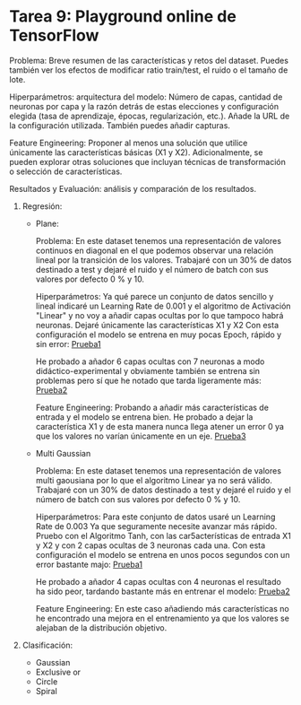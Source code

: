 # Tarea 9: Playground online de TensorFlow

Problema: Breve resumen de las características y retos del dataset. Puedes también ver los efectos de modificar ratio train/test, el ruido o el tamaño de lote.

Hiperparámetros: arquitectura del modelo: Número de capas, cantidad de neuronas por capa y la razón detrás de estas elecciones y configuración elegida (tasa de aprendizaje, épocas, regularización, etc.). Añade la URL de la configuración utilizada. También puedes añadir capturas.

Feature Engineering: Proponer al menos una solución que utilice únicamente las características básicas (X1 y X2). Adicionalmente, se pueden explorar otras soluciones que incluyan técnicas de transformación o selección de características.

Resultados y Evaluación: análisis y comparación de los resultados.

1. Regresión:
    - Plane:
    
        Problema: En este dataset tenemos una representación de valores continuos en diagonal en el que podemos observar una relación lineal por la transición de los valores. Trabajaré con un 30% de datos destinado a test y dejaré el ruido y el número de batch con sus valores por defecto 0 % y 10.

        Hiperparámetros: Ya qué parece un conjunto de datos sencillo y lineal indicaré un Learning Rate de 0.001 y el algoritmo de Activación "Linear" y no voy a añadir capas ocultas por lo que tampoco habrá neuronas. Dejaré únicamente las características X1 y X2
        Con esta configuración el modelo se entrena en muy pocas Epoch, rápido y sin error: [Prueba1](https://playground.tensorflow.org/#activation=linear&batchSize=10&dataset=circle&regDataset=reg-plane&learningRate=0.001&regularizationRate=0&noise=0&networkShape=&seed=0.08033&showTestData=false&discretize=false&percTrainData=30&x=true&y=true&xTimesY=false&xSquared=false&ySquared=false&cosX=false&sinX=false&cosY=false&sinY=false&collectStats=false&problem=regression&initZero=false&hideText=false)

        He probado a añador 6 capas ocultas con 7 neuronas a modo didáctico-experimental y obviamente también se entrena sin problemas pero sí que he notado que tarda ligeramente más: [Prueba2](https://playground.tensorflow.org/#activation=linear&batchSize=10&dataset=circle&regDataset=reg-plane&learningRate=0.001&regularizationRate=0&noise=0&networkShape=7,7,7,7,7,7&seed=0.08033&showTestData=false&discretize=false&percTrainData=30&x=true&y=true&xTimesY=false&xSquared=false&ySquared=false&cosX=false&sinX=false&cosY=false&sinY=false&collectStats=false&problem=regression&initZero=false&hideText=false)

        Feature Engineering: Probando a añadir más características de entrada y el modelo se entrena bien. He probado a dejar la característica X1 y de esta manera nunca llega atener un error 0 ya que los valores no varían únicamente en un eje. [Prueba3](https://playground.tensorflow.org/#activation=linear&batchSize=10&dataset=circle&regDataset=reg-plane&learningRate=0.001&regularizationRate=0&noise=0&networkShape=&seed=0.65640&showTestData=false&discretize=false&percTrainData=30&x=true&y=false&xTimesY=false&xSquared=false&ySquared=false&cosX=false&sinX=false&cosY=false&sinY=false&collectStats=false&problem=regression&initZero=false&hideText=false)

    - Multi Gaussian

        Problema: En este dataset tenemos una representación de valores multi gaousiana por lo que el algoritmo Linear ya no será válido. Trabajaré con un 30% de datos destinado a test y dejaré el ruido y el número de batch con sus valores por defecto 0 % y 10.

        Hiperparámetros: Para este conjunto de datos usaré un Learning Rate de 0.003 Ya que seguramente necesite avanzar más rápido.
        Pruebo con el Algoritmo Tanh, con las car5acterísticas de entrada X1 y X2 y con 2 capas ocultas de 3 neuronas cada una.
        Con esta configuración el modelo se entrena en unos pocos segundos con un error bastante majo: [Prueba1](https://playground.tensorflow.org/#activation=tanh&batchSize=10&dataset=circle&regDataset=reg-gauss&learningRate=0.003&regularizationRate=0&noise=0&networkShape=3,3&seed=0.75122&showTestData=false&discretize=true&percTrainData=30&x=true&y=true&xTimesY=false&xSquared=false&ySquared=false&cosX=false&sinX=false&cosY=false&sinY=false&collectStats=false&problem=regression&initZero=false&hideText=false)

        He probado a añador 4 capas ocultas con 4 neuronas el resultado ha sido peor, tardando bastante más en entrenar el modelo: [Prueba2](https://playground.tensorflow.org/#activation=tanh&batchSize=10&dataset=circle&regDataset=reg-gauss&learningRate=0.003&regularizationRate=0&noise=0&networkShape=4,4,4,4&seed=0.75122&showTestData=false&discretize=true&percTrainData=30&x=true&y=true&xTimesY=false&xSquared=false&ySquared=false&cosX=false&sinX=false&cosY=false&sinY=false&collectStats=false&problem=regression&initZero=false&hideText=false)

        Feature Engineering: En este caso añadiendo más características no he encontrado una mejora en el entrenamiento ya que los valores se alejaban de la distribución objetivo.

2. Clasificación:
    - Gaussian
    - Exclusive or
    - Circle
    - Spiral

